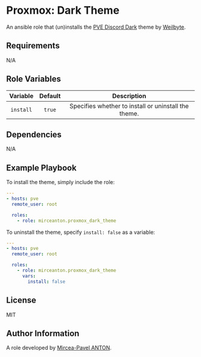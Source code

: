 Proxmox: Dark Theme
===================

An ansible role that (un)installs the [PVE Discord Dark](https://github.com/Weilbyte/PVEDiscordDark) theme by [Weilbyte](https://github.com/Weilbyte).

Requirements
------------

N/A

Role Variables
--------------

| Variable  | Default |                     Description                      |
| :-------: | :-----: | :--------------------------------------------------: |
| `install` | `true`  | Specifies whether to install or uninstall the theme. |

Dependencies
------------

N/A

Example Playbook
----------------

To install the theme, simply include the role:

``` yml
---
- hosts: pve
  remote_user: root

  roles:
    - role: mirceanton.proxmox_dark_theme
```

To uninstall the theme, specify `install: false` as a variable:

``` yml
---
- hosts: pve
  remote_user: root

  roles:
    - role: mirceanton.proxmox_dark_theme
      vars:
        install: false
```

License
-------

MIT

Author Information
------------------

A role developed by [Mircea-Pavel ANTON](https://www.mirceanton.com).
